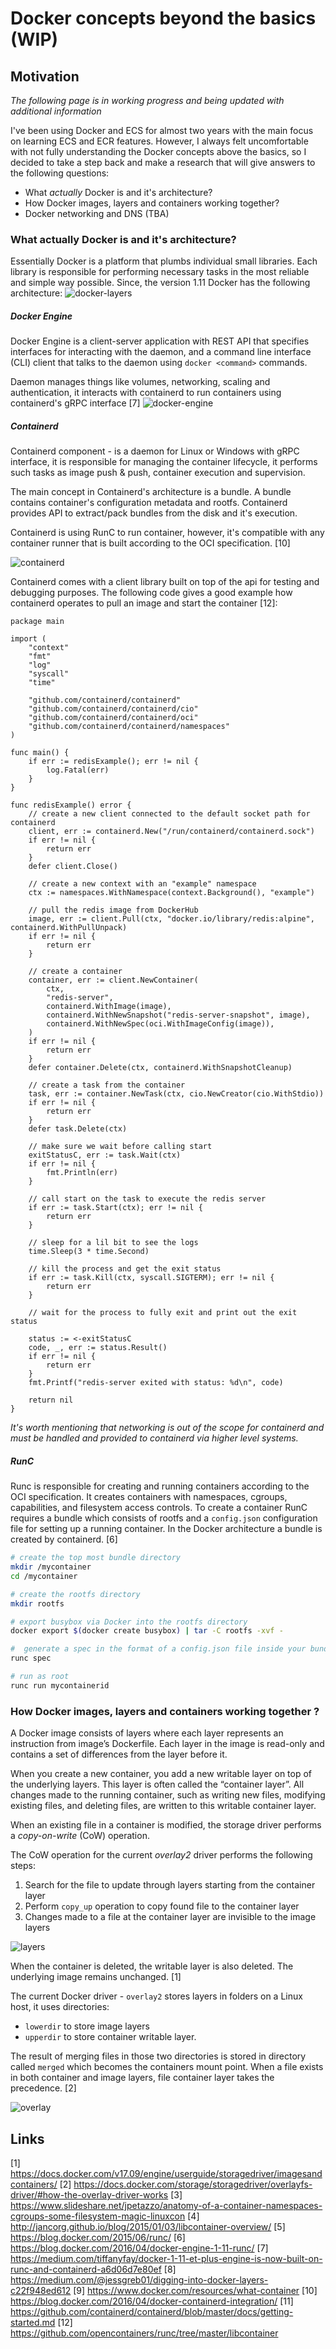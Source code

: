 Docker concepts beyond the basics (WIP)
==================

Motivation
---------------

*The following page is in working progress and being updated with additional information* 

I've been using Docker and ECS for almost two years with the main focus on learning
ECS and ECR features. However, I always felt uncomfortable with not fully understanding
the Docker concepts above the basics, so I decided to take a step back and make a research that will give answers to the following questions:

* What *actually* Docker is and it's architecture?
* How Docker images, layers and containers working together?
* Docker networking and DNS (TBA)

### What actually Docker is and it's architecture?

Essentially Docker is a platform that plumbs individual small libraries. Each library is responsible for performing necessary tasks in the most reliable and simple way possible.
Since, the version 1.11 Docker has the following architecture: 
![docker-layers](http://img.scoop.it/kZ7lPEDwkIFnoq4nqnhtRbnTzqrqzN7Y9aBZTaXoQ8Q=)

##### Docker Engine
Docker Engine is a client-server application with REST API that specifies interfaces for interacting with the daemon, and a command line interface (CLI) client that talks to the daemon using `docker <command>` commands.

Daemon manages things like volumes, networking, scaling and authentication, it interacts with containerd to run containers using containerd's gRPC interface [7]
![docker-engine](https://i1.wp.com/blog.docker.com/wp-content/uploads/chart-g.png?w=820&ssl=1)
##### Containerd
Containerd component - is a daemon for Linux or Windows with gRPC interface, it is responsible for managing the container lifecycle, it performs
such tasks as image push & push, container execution and supervision. 

The main concept in Containerd's architecture is a bundle. A bundle contains container's configuration metadata and rootfs. Containerd
provides API to extract/pack bundles from the disk and it's execution.

Containerd is using RunC to run container, however, it's compatible with any container runner that is built according to the OCI specification. [10]

![containerd](https://containerd.io/img/chart-a.png)

Containerd comes with a client library built on top of the api for testing and debugging purposes. The following code
gives a good example how containerd operates to pull an image and start the container [12]:
```golang
package main

import (
	"context"
	"fmt"
	"log"
	"syscall"
	"time"

	"github.com/containerd/containerd"
	"github.com/containerd/containerd/cio"
	"github.com/containerd/containerd/oci"
	"github.com/containerd/containerd/namespaces"
)

func main() {
	if err := redisExample(); err != nil {
		log.Fatal(err)
	}
}

func redisExample() error {
	// create a new client connected to the default socket path for containerd
	client, err := containerd.New("/run/containerd/containerd.sock")
	if err != nil {
		return err
	}
	defer client.Close()

	// create a new context with an "example" namespace
	ctx := namespaces.WithNamespace(context.Background(), "example")

	// pull the redis image from DockerHub
	image, err := client.Pull(ctx, "docker.io/library/redis:alpine", containerd.WithPullUnpack)
	if err != nil {
		return err
	}

	// create a container
	container, err := client.NewContainer(
		ctx,
		"redis-server",
		containerd.WithImage(image),
		containerd.WithNewSnapshot("redis-server-snapshot", image),
		containerd.WithNewSpec(oci.WithImageConfig(image)),
	)
	if err != nil {
		return err
	}
	defer container.Delete(ctx, containerd.WithSnapshotCleanup)

	// create a task from the container
	task, err := container.NewTask(ctx, cio.NewCreator(cio.WithStdio))
	if err != nil {
		return err
	}
	defer task.Delete(ctx)

	// make sure we wait before calling start
	exitStatusC, err := task.Wait(ctx)
	if err != nil {
		fmt.Println(err)
	}

	// call start on the task to execute the redis server
	if err := task.Start(ctx); err != nil {
		return err
	}

	// sleep for a lil bit to see the logs
	time.Sleep(3 * time.Second)

	// kill the process and get the exit status
	if err := task.Kill(ctx, syscall.SIGTERM); err != nil {
		return err
	}

	// wait for the process to fully exit and print out the exit status

	status := <-exitStatusC
	code, _, err := status.Result()
	if err != nil {
		return err
	}
	fmt.Printf("redis-server exited with status: %d\n", code)

	return nil
}
```

*It's worth mentioning that networking is out of the scope for containerd and must be handled and provided to containerd via higher level systems.*

##### RunC
Runc is responsible for creating and running containers according to the OCI specification. It creates containers with namespaces, cgroups, capabilities, and filesystem access controls.
To create a container RunC requires a bundle which consists of rootfs and a `config.json` configuration file for setting up a running container.
In the Docker architecture a bundle is created by containerd. [6]
```bash
# create the top most bundle directory
mkdir /mycontainer
cd /mycontainer

# create the rootfs directory
mkdir rootfs

# export busybox via Docker into the rootfs directory
docker export $(docker create busybox) | tar -C rootfs -xvf -

#  generate a spec in the format of a config.json file inside your bundle
runc spec

# run as root
runc run mycontainerid
```


### How Docker images, layers and containers working together ?

A Docker image consists of layers where each layer represents an instruction from image’s Dockerfile. Each layer in the image is read-only and contains a set of differences from the layer before it.

When you create a new container, you add a new writable layer on top of the underlying layers. This layer is often called the “container layer”. All changes made to the running container, such as writing new files, modifying existing files, and deleting files, are written to this writable container layer. 

When an existing file in a container is modified, the storage driver performs a *copy-on-write* (CoW) operation. 

The CoW operation for the current *overlay2* driver performs the following steps:
1) Search for the file to update through layers starting from the container layer
2) Perform `copy_up` operation to copy found file to the container layer
3) Changes made to a file at the container layer are invisible to the image layers

![layers](https://docs.docker.com/v17.09/engine/userguide/storagedriver/images/container-layers.jpg)

When the container is deleted, the writable layer is also deleted. The underlying image remains unchanged. [1]

The current Docker driver - `overlay2` stores layers in folders on a Linux host, it uses directories: 
* `lowerdir` to store image layers 
* `upperdir` to store container writable layer. 

The result of merging files in those two directories is stored in directory called `merged` which becomes the containers mount point.
When a file exists in both container and image layers, file container layer takes the precedence. [2]

![overlay](https://docs.docker.com/storage/storagedriver/images/overlay_constructs.jpg)


Links
-----------

[1] https://docs.docker.com/v17.09/engine/userguide/storagedriver/imagesandcontainers/
[2] https://docs.docker.com/storage/storagedriver/overlayfs-driver/#how-the-overlay-driver-works
[3] https://www.slideshare.net/jpetazzo/anatomy-of-a-container-namespaces-cgroups-some-filesystem-magic-linuxcon
[4] http://jancorg.github.io/blog/2015/01/03/libcontainer-overview/
[5] https://blog.docker.com/2015/06/runc/
[6] https://blog.docker.com/2016/04/docker-engine-1-11-runc/
[7] https://medium.com/tiffanyfay/docker-1-11-et-plus-engine-is-now-built-on-runc-and-containerd-a6d06d7e80ef
[8] https://medium.com/@jessgreb01/digging-into-docker-layers-c22f948ed612
[9] https://www.docker.com/resources/what-container
[10] https://blog.docker.com/2016/04/docker-containerd-integration/
[11] https://github.com/containerd/containerd/blob/master/docs/getting-started.md
[12] https://github.com/opencontainers/runc/tree/master/libcontainer
